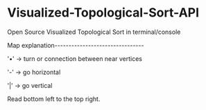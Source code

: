 # Visualized-Topological-Sort-API
Open Source Visualized Topological Sort in terminal/console

Map explanation--------------------------------

'•' -> turn or connection between near vertices

'-' -> go horizontal

'|' -> go vertical

Read bottom left to the top right.
